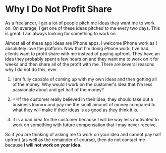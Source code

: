 # Why I Do Not Profit Share

As a freelancer, I get a lot of people pitch me ideas they want me to work on. On average, I get one of these ideas pitched to me every two days. This is great. I am always looking for something to work on.

Almost all of these app ideas are iPhone apps. I welcome iPhone work as I absolutely love the platform. Now that I'm doing iPhone work, I've had clients want to profit share with me instead of paying upfront. They have an idea they probably spent a few hours on and they want me to work on it for weeks and then share all of the profit with me. There are several reasons why I do not do this, ever.

1. I am fully capable of coming up with my own ideas and then getting all of the money. Why would I work on the customer's idea that I'm less passionate about and get half of the money?

2. ==If the customer really believed in their idea, they should take out a business loan== and pay me the small amount of money compared to what they will make if their ideas is as good as they think it is.

3. It is a bad idea for the customer because I will be way less motivated to work on something with future compensation that I may never receive.

So if you are thinking of asking me to work on your idea and cannot pay half upfront (as well as the remainder of course), then do not contact me because **I will not work on your idea.**
